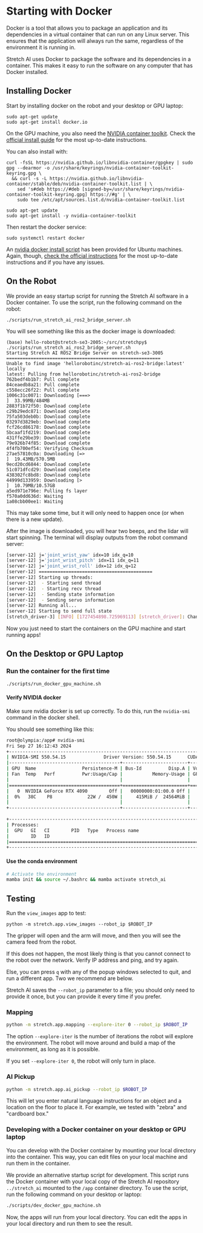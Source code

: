 # Starting with Docker

Docker is a tool that allows you to package an application and its dependencies in a virtual container that can run on any Linux server. This ensures that the application will always run the same, regardless of the environment it is running in.

Stretch AI uses Docker to package the software and its dependencies in a container. This makes it easy to run the software on any computer that has Docker installed.

## Installing Docker

Start by installing docker on the robot and your desktop or GPU laptop:

```
sudo apt-get update
sudo apt-get install docker.io
```

On the GPU machine, you also need the [NVIDIA container toolkit](https://docs.nvidia.com/datacenter/cloud-native/container-toolkit/latest/install-guide.html). Check the [official install guide](https://docs.nvidia.com/datacenter/cloud-native/container-toolkit/latest/install-guide.html) for the most up-to-date instructions.

You can also install with:

```
curl -fsSL https://nvidia.github.io/libnvidia-container/gpgkey | sudo gpg --dearmor -o /usr/share/keyrings/nvidia-container-toolkit-keyring.gpg \
  && curl -s -L https://nvidia.github.io/libnvidia-container/stable/deb/nvidia-container-toolkit.list | \
    sed 's#deb https://#deb [signed-by=/usr/share/keyrings/nvidia-container-toolkit-keyring.gpg] https://#g' | \
    sudo tee /etc/apt/sources.list.d/nvidia-container-toolkit.list

sudo apt-get update
sudo apt-get install -y nvidia-container-toolkit
```

Then restart the docker service:

```
sudo systemctl restart docker
```

An [nvidia docker install script](scripts/install_nvidia_container_toolkit.sh) has been provided for Ubuntu machines. Again, though, [check the official instructions](https://docs.nvidia.com/datacenter/cloud-native/container-toolkit/latest/install-guide.html) for the most up-to-date instructions and if you have any issues.

## On the Robot

We provide an easy startup script for running the Stretch AI software in a Docker container. To use the script, run the following command on the robot:

```
./scripts/run_stretch_ai_ros2_bridge_server.sh
```

You will see something like this as the docker image is downloaded:

```
(base) hello-robot@stretch-se3-2005:~/src/stretchpy$ ./scripts/run_stretch_ai_ros2_bridge_server.sh 
Starting Stretch AI ROS2 Bridge Server on stretch-se3-3005
=========================================================
Unable to find image 'hellorobotinc/stretch-ai-ros2-bridge:latest' locally
latest: Pulling from hellorobotinc/stretch-ai-ros2-bridge
762bedf4b1b7: Pull complete                                         
84ceaedb8a21: Pull complete                                         
c558ecc26f22: Pull complete                                         
1006c31c0071: Downloading [===>                                               ]  33.99MB/484MB
2883f1b72f50: Download complete                                     
c29b29edc871: Download complete                                     
75fa503deb0b: Download complete                                     
03297d3829eb: Download complete 
fcf26cd86178: Download complete 
5bcaaf1fd219: Download complete 
431ffe29be39: Download complete 
79e926b74f85: Download complete 
4f4fb700ef54: Verifying Checksum 
27ae57810c0a: Downloading [=>                                                 ]  19.43MB/570.5MB
9ecd20cd6844: Download complete 
51c071dfcd29: Download complete 
438302fc8bd8: Download complete 
44999d133959: Downloading [>                                                  ]  10.79MB/10.57GB
a5ed971e796e: Pulling fs layer                                      
f570a0dd636d: Waiting                                               
1a08cbb00ee1: Waiting                                               
```

This may take some time, but it will only need to happen once (or when there is a new update).

After the image	is downloaded, you will hear two beeps, and the lidar will start spinning. The terminal will display outputs from the robot command server:

```bash
[server-12] j='joint_wrist_yaw' idx=10 idx_q=10
[server-12] j='joint_wrist_pitch' idx=11 idx_q=11
[server-12] j='joint_wrist_roll' idx=12 idx_q=12
[server-12] ==========================================
[server-12] Starting up threads:                                    
[server-12]  - Starting send thread
[server-12]  - Starting recv thread
[server-12]  - Sending state information
[server-12]  - Sending servo information
[server-12] Running all...                                          
[server-12] Starting to send full state
[stretch_driver-3] [INFO] [1727454898.725969113] [stretch_driver]: Changed to mode = position
```

Now you just need to start the containers on the GPU machine and start running apps!

## On the Desktop or GPU Laptop

### Run the container for the first time

```bash
./scripts/run_docker_gpu_machine.sh
```

#### Verify NVIDIA docker

Make sure nvidia docker is set up correctly. To do this, run the `nvidia-smi` command in the docker shell.

You should see something like this:

```bash
root@olympia:/app# nvidia-smi
Fri Sep 27 16:12:43 2024       
+-----------------------------------------------------------------------------------------+
| NVIDIA-SMI 550.54.15              Driver Version: 550.54.15      CUDA Version: 12.4     |
|-----------------------------------------+------------------------+----------------------+
| GPU  Name                 Persistence-M | Bus-Id          Disp.A | Volatile Uncorr. ECC |
| Fan  Temp   Perf          Pwr:Usage/Cap |           Memory-Usage | GPU-Util  Compute M. |
|                                         |                        |               MIG M. |
|=========================================+========================+======================|
|   0  NVIDIA GeForce RTX 4090        Off |   00000000:01:00.0 Off |                  Off |
|  0%   38C    P8             22W /  450W |     415MiB /  24564MiB |      0%      Default |
|                                         |                        |                  N/A |
+-----------------------------------------+------------------------+----------------------+
                                                                                         
+-----------------------------------------------------------------------------------------+
| Processes:                                                                              |
|  GPU   GI   CI        PID   Type   Process name                              GPU Memory |
|        ID   ID                                                               Usage      |
|=========================================================================================|
+-----------------------------------------------------------------------------------------+
```

#### Use the conda environment

```bash
# Activate the environment
mamba init && source ~/.bashrc && mamba activate stretch_ai
```

## Testing

Run the `view_images` app to test:

```
python -m stretch.app.view_images --robot_ip $ROBOT_IP
```

The gripper will open and the arm will move, and then you will see the camera feed from the robot.

If this does not happen, the most likely thing is that you cannot connect to the robot over the network. Verify IP address and ping, and try again.

Else, you can press `q` with any of the popup windows selected to quit, and run a different app. Two we recommend are below.

Stretch AI saves the `--robot_ip` parameter to a file; you should only need to provide it once, but you can provide it every time if you prefer.

### Mapping

```bash
python -m stretch.app.mapping --explore-iter 0 --robot_ip $ROBOT_IP
```

The option `--explore-iter` is the number of iterations the robot will explore the environment. The robot will move around and build a map of the environment, as long as it is possible.

If you set `--explore-iter 0`, the robot will only turn in place.

### AI Pickup

```bash
python -m stretch.app.ai_pickup --robot_ip $ROBOT_IP
```

This will let you enter natural language instructions for an object and a location on the floor to place it. For example, we tested with "zebra" and "cardboard box."

### Developing with a Docker container on your desktop or GPU laptop

You can develop with the Docker container by mounting your local directory into the container. This way, you can edit files on your local machine and run them in the container.

We provide an alternative startup script for development. This script runs the Docker container with your local copy of the Stretch AI repository `../stretch_ai` mounted to the `/app` container directory. To use the script, run the following command on your desktop or laptop:

```bash
./scripts/dev_docker_gpu_machine.sh
```
Now, the apps will run from your local directory. You can edit the apps in your local directory and run them to see the result. 
